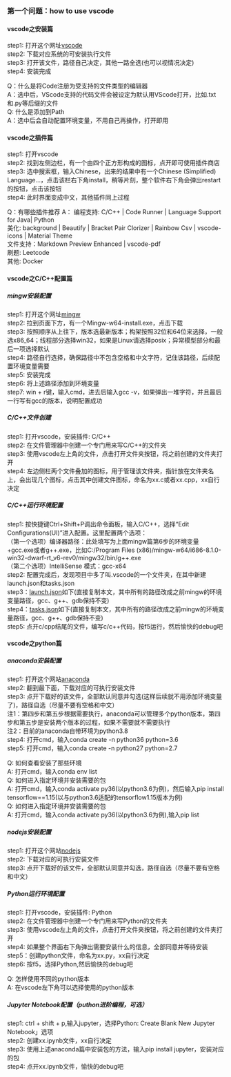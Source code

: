 ### 第一个问题：how to use vscode

#### vscode之安装篇
step1: 打开这个网址[vscode](https://code.visualstudio.com/download)  
step2: 下载对应系统的可安装执行文件  
step3: 打开该文件，路径自己决定，其他一路全选(也可以视情况决定)  
step4: 安装完成

Q：什么是将Code注册为受支持的文件类型的编辑器  
A：选中后，VScode支持的代码文件会被设定为默认用VScode打开，比如.txt和.py等后缀的文件  
Q: 什么是添加到Path  
A：选中后会自动配置环境变量，不用自己再操作，打开即用
#### vscode之插件篇
step1: 打开vscode  
step2: 找到左侧边栏，有一个由四个正方形构成的图标，点开即可使用插件商店  
step3: 选中搜索框，输入Chinese，出来的结果中有一个Chinese (Simplified) Language...，点击该栏右下角install，稍等片刻，整个软件右下角会弹出restart的按钮，点击该按钮  
step4: 此时界面变成中文，其他插件同上过程

Q：有哪些插件推荐
A：
编程支持: C/C++ | Code Runner | Language Support for Java| Python  
美化: background | Beautify | Bracket Pair Clorizer | Rainbow Csv | vscode-icons | Material Theme  
文件支持：Markdown Preview Enhanced | vscode-pdf  
刷题: Leetcode  
其他: Docker

#### vscode之C/C++配置篇
##### mingw安装配置
step1: 打开这个网址[mingw](https://sourceforge.net/projects/mingw-w64/files/mingw-w64/mingw-w64-release/)  
step2: 拉到页面下方，有一个Mingw-w64-install.exe，点击下载  
step3: 按照顺序从上往下，版本选最新版本；构架按照32位和64位来选择，一般选x86_64；线程部分选择win32，如果是Linux请选择posix；异常模型部分和最后一项选择默认  
step4: 路径自行选择，确保路径中不包含空格和中文字符，记住该路径，后续配置环境变量需要  
step5: 安装完成  
step6: 将上述路径添加到环境变量  
step7: win + r键，输入cmd，进去后输入gcc -v，如果弹出一堆字符，并且最后一行写有gcc的版本，说明配置成功
##### C/C++文件创建
step1: 打开vscode，安装插件: C/C++  
step2: 在文件管理器中创建一个专门用来写C/C++的文件夹  
step3: 使用vscode左上角的文件，点击打开文件夹按钮，将之前创建的文件夹打开  
step4: 左边侧栏两个文件叠加的图标，用于管理该文件夹，指针放在文件夹名上，会出现几个图标，点击其中创建文件图标，命名为xx.c或者xx.cpp，xx自行决定
##### C/C++运行环境配置
step1: 按快捷键Ctrl+Shift+P调出命令面板，输入C/C++，选择“Edit Configurations(UI)”进入配置。这里配置两个选项：   
（第一个选项）编译器路径：此处填写为上面mingw篇第6步的环境变量+gcc.exe或者g++.exe，比如C:/Program Files (x86)/mingw-w64/i686-8.1.0-win32-dwarf-rt_v6-rev0/mingw32/bin/g++.exe  
（第二个选项）IntelliSense 模式：gcc-x64  
step2: 配置完成后，发现项目中多了叫.vscode的一个文件夹，在其中新建launch.json和tasks.json  
step3：[launch.json](https://github.com/linyang23/Q-A-in-level-2/blob/master/.vscode/launch.json)如下(直接复制本文，其中所有的路径改成之前mingw的环境变量路径，gcc、g++、gdb保持不变)  
step4：[tasks.json](https://github.com/linyang23/Q-A-in-level-2/blob/master/.vscode/tasks.json)如下(直接复制本文，其中所有的路径改成之前mingw的环境变量路径，gcc、g++、gdb保持不变)  
step5: 点开c/cpp结尾的文件，编写c/c++代码，按f5运行，然后愉快的debug吧

#### vscode之python篇
##### anaconda安装配置
step1: 打开这个网站[anaconda](https://www.anaconda.com/download/)  
step2: 翻到最下面，下载对应的可执行安装文件  
step3: 点开下载好的该文件，全部默认同意并勾选(这样后续就不用添加环境变量了)，路径自选（尽量不要有空格和中文）  
注1：第四步和第五步根据需要执行，anaconda可以管理多个python版本，第四步和第五步是安装两个版本的过程，如果不需要就不需要执行  
注2：目前的anaconda自带环境为python3.8  
step4: 打开cmd，输入conda create -n python36 python=3.6  
step5: 打开cmd，输入conda create -n python27 python=2.7

Q: 如何查看安装了那些环境  
A: 打开cmd，输入conda env list  
Q: 如何进入指定环境并安装需要的包  
A: 打开cmd，输入conda activate py36(以python3.6为例)，然后输入pip install tensorflow==1.15(以与python3.6适配的tensorflow1.15版本为例)  
Q: 如何进入指定环境并安装需要的包  
A: 打开cmd，输入conda activate py36(以python3.6为例),输入pip list

##### nodejs安装配置
step1: 打开这个网站[nodejs](https://nodejs.org/en/download/)  
step2: 下载对应的可执行安装文件  
step3: 点开下载好的该文件，全部默认同意并勾选，路径自选（尽量不要有空格和中文）

##### Python运行环境配置
step1: 打开vscode，安装插件: Python  
step2: 在文件管理器中创建一个专门用来写Python的文件夹  
step3: 使用vscode左上角的文件，点击打开文件夹按钮，将之前创建的文件夹打开  
step4: 如果整个界面右下角弹出需要安装什么的信息，全部同意并等待安装  
step5：创建python文件，命名为xx.py，xx自行决定  
step6: 按f5，选择Python,然后愉快的debug吧

Q: 怎样使用不同的python版本  
A: 在vscode左下角可以选择使用的python版本
##### Jupyter Notebook配置（puthon进阶编程，可选）
step1: ctrl + shift + p,输入jupyter，选择Python: Create Blank New Jupyter Notebook」选项  
step2: 创建xx.ipynb文件，xx自行决定  
step3: 使用上述anaconda篇中安装包的方法，输入pip install jupyter，安装对应的包  
step4: 点开xx.ipynb文件，愉快的debug吧